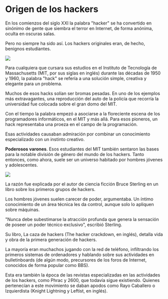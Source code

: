 # Origen de los hackers
En los comienzos del siglo XXI la palabra "hacker" se ha convertido en sinónimo de gente que siembra el terror en Internet, de forma anónima, oculta en oscuras salas.

Pero no siempre ha sido así. Los hackers originales eran, de hecho, benignos estudiantes.

![](http://ichef.bbci.co.uk/wwfeatures/wm/live/1280_640/images/live/p0/5b/cx/p05bcxt5.jpg)

Para cualquiera que cursara sus estudios en el Instituto de Tecnología de Massachusetts (MIT, por sus siglas en inglés) durante las décadas de 1950 y 1960, la palabra "hack" se refería a una solución simple, creativa y elegante para un problema.

Muchos de esos hacks solían ser bromas pesadas.
En uno de los ejemplos más extravagantes, una reproducción del auto de la policía que recorría la universidad fue colocada sobre el gran domo del MIT.

Con el tiempo la palabra empezó a asociarse a la floreciente escena de los programadores informáticos, en el MIT y más allá.
Para esos pioneros, un hack representaba una proeza en el campo de la programación.

Esas actividades causaban admiración por combinar un conocimiento especializado con un instinto creativo.

**Poderosos varones**. Esos estudiantes del MIT también sentaron las bases para la notable división de género del mundo de los hackers. Tanto entonces, como ahora, suele ser un universo habitado por hombres jóvenes y adolescentes.

![](https://www.unocero.com/wp-content/uploads/2013/07/5-hackers-famosos-que-debes-conocer.jpg)

La razón fue explicada por el autor de ciencia ficción Bruce Sterling en un libro sobre los primeros grupos de hackers.

Los hombres jóvenes suelen carecer de poder, argumentaba. Un íntimo conocimiento de un área técnica les da control, aunque solo lo apliquen sobre máquinas.

"Nunca debe subestimarse la atracción profunda que genera la sensación de poseer un poder técnico exclusivo", escribió Sterling.

Su libro, La caza de hackers (The hacker crackdown, en inglés), detalla vida y obra de la primera generación de hackers.

La mayoría eran muchachos jugando con la red de teléfono, infiltrando los primeros sistemas de ordenadores y hablando sobre sus actividades en bulletinboards (de algún modo, precursores de los foros de Internet, conocidos de forma popular como BBS).

Esta era también la época de las revistas especializadas en las actividades de los hackers, como Phrac y 2600, que todavía sigue existiendo. Quienes pertenecían a este movimiento se daban apodos como Rayo Caballero o Izquierdista (Knight Lightning y Leftist, en inglés).
